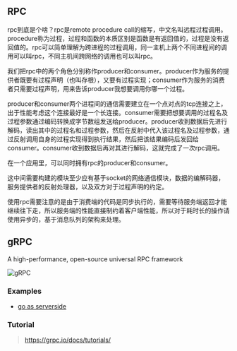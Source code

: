 RPC
---
rpc到底是个啥？rpc是remote procedure call的缩写，中文名叫远程过程调用。procedure称为过程，过程和函数的本质区别是函数是有返回值的，过程是没有返回值的。rpc可以简单理解为跨进程的过程调用，同一主机上两个不同进程间的调用可以叫rpc，不同主机间跨网络的调用也可以叫rpc。

我们把rpc中的两个角色分别称作producer和consumer。producer作为服务的提供者既要有过程声明（也叫存根），又要有过程实现；consumer作为服务的消费者只需要过程声明，用来告诉producer我想要调用你哪一个过程。

producer和consumer两个进程间的通信需要建立在一个点对点的tcp连接之上，出于性能考虑这个连接最好是一个长连接。consumer需要把想要调用的过程名及过程参数通过编码转换成字节数组发送给producer。producer收到数据后先进行解码，读出其中的过程名和过程参数，然后在反射中代入该过程名及过程参数，通过反射调用自身的过程实现得到执行结果，然后把该结果编码后发回给consumer。consumer收到数据后再对其进行解码，这就完成了一次rpc调用。

在一个应用里，可以同时拥有rpc的producer和consumer。

这中间需要构建的模块至少应有基于socket的网络通信模块，数据的编解码器，服务提供者的反射处理器，以及双方对于过程声明的约定。

使用rpc需要注意的是由于消费端的代码是同步执行的，需要等待服务端返回才能继续往下走，所以服务端的性能直接制约着客户端性能，所以对于耗时长的操作请使用异步的，基于消息队列的架构来处理。

gRPC
---
A high-performance, open-source universal RPC framework

![gRPC](https://grpc.io/img/landing-2.svg)

### Examples

- [go as serverside](go-as-serverside/readme.md)

### Tutorial

> https://grpc.io/docs/tutorials/

